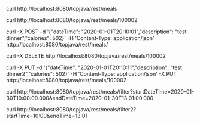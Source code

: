 curl http://localhost:8080/topjava/rest/meals

curl http://localhost:8080/topjava/rest/meals/100002

curl -X POST -d '{"dateTime": "2020-01-01T20:10:01","description": "test dinner","calories": 502}' -H 'Content-Type: application/json' http://localhost:8080/topjava/rest/meals/

curl -X DELETE http://localhost:8080/topjava/rest/meals/100002

curl -X PUT -d '{"dateTime": "2020-01-01T20:10:11","description": "test dinner2","calories": 502}' -H 'Content-Type: application/json' -X PUT http://localhost:8080/topjava/rest/meals/100002

curl http://localhost:8080/topjava/rest/meals/filter?startDateTime=2020-01-30T10:00:00.000&endDateTime=2020-01-30T13:01:00.000

curl http://localhost:8080/topjava/rest/meals/filter2?startTime=10:00&endTime=13:01